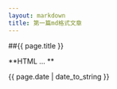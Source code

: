 ```yaml
---
layout: markdown
title: 第一篇md格式文章
---
```


##{{ page.title }}

**HTML ... **

{{ page.date | date_to_string }}